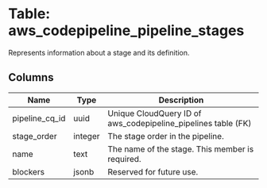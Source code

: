 
# Table: aws_codepipeline_pipeline_stages
Represents information about a stage and its definition.
## Columns
| Name        | Type           | Description  |
| ------------- | ------------- | -----  |
|pipeline_cq_id|uuid|Unique CloudQuery ID of aws_codepipeline_pipelines table (FK)|
|stage_order|integer|The stage order in the pipeline.|
|name|text|The name of the stage.  This member is required.|
|blockers|jsonb|Reserved for future use.|
